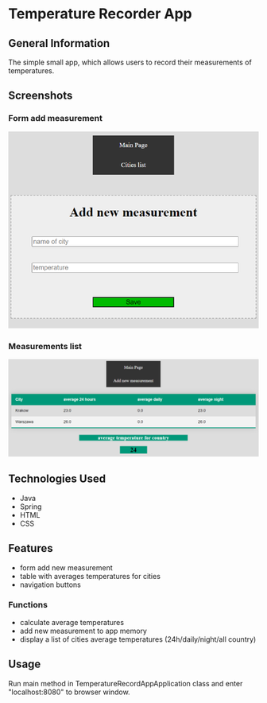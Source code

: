 # Temperature Recorder App

## General Information
The simple small app, which allows users to record their measurements of temperatures.

## Screenshots

### Form add measurement
![form add measurement](./img/formAdd.png)

### Measurements list
![temperatures table](./img/table.png)

## Technologies Used
- Java
- Spring
- HTML
- CSS

## Features
- form add new measurement
- table with averages temperatures for cities
- navigation buttons

### Functions
- calculate average temperatures
- add new measurement to app memory
- display a list of cities average temperatures (24h/daily/night/all country)

## Usage
Run main method in TemperatureRecordAppApplication class and enter "localhost:8080" to browser window.